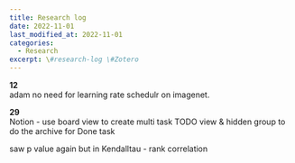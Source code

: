```yaml
---
title: Research log
date: 2022-11-01
last_modified_at: 2022-11-01
categories:
  - Research
excerpt: \#research-log \#Zotero  
---
```


**12**  
adam no need for learning rate schedulr on imagenet.

**29**  
Notion - use board view to create multi task TODO view & hidden group to do the archive for Done task

saw p value again but in Kendalltau - rank correlation